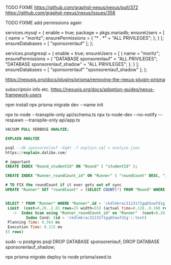 TODO FIXME https://github.com/graphql-nexus/nexus/pull/372
https://github.com/graphql-nexus/nexus/issues/358

TODO FIXME add permissions again

services.mysql = {
  enable = true;
  package = pkgs.mariadb;
  ensureUsers = [
    {
      name = "moritz";
      ensurePermissions = {
        "* . *" = "ALL PRIVILEGES";
      };
    }
  ];
  ensureDatabases = [ "sponsorenlauf" ];
};

services.postgresql = {
  enable = true;
  ensureUsers = [
    {
      name = "moritz";
      ensurePermissions = {
        "DATABASE sponsorenlauf" = "ALL PRIVILEGES";
        "DATABASE sponsorenlauf_shadow" = "ALL PRIVILEGES";
      };
    }
  ];
  ensureDatabases = [ "sponsorenlauf" "sponsorenlauf_shadow" ];
};

https://nexusjs.org/docs/plugins/prisma/removing-the-nexus-plugin-prisma


subscriptoin info etc.
https://nexusjs.org/docs/adoption-guides/nexus-framework-users


npm install
npx prisma migrate dev --name init


npx ts-node --transpile-only api/schema.ts
npx ts-node-dev --no-notify --respawn --transpile-only api/app.ts


```sql
VACUUM FULL VERBOSE ANALYZE;

EXPLAIN ANALYZE 

psql --db sponsorenlauf -XqAt -f explain.sql > analyze.json
https://explain.dalibo.com/

# important
CREATE INDEX "Round_studentId" ON "Round" ( "studentId" );

CREATE INDEX "Runner_roundCount_id" ON "Runner" ( "roundCount" DESC, "id" ASC );

# TO FIX the roundCount if it ever gets out of sync
UPDATE "Runner" SET "roundCount" = (SELECT COUNT(*) FROM "Round" WHERE "studentId" = "Runner"."id") WHERE "roundCount" != (SELECT COUNT(*) FROM "Round" WHERE "studentId" = "Runner"."id");


SELECT * FROM "Runner" WHERE "Runner".id > 'ckdlmkrac31231f1gq65owfd1g' ORDER BY "Runner"."roundCount" DESC, "Runner".id ASC LIMIT 25;
 Limit  (cost=0.28..2.81 rows=25 width=55) (actual time=0.128..0.160 rows=25 loops=1)
   ->  Index Scan using "Runner_roundCount_id" on "Runner"  (cost=0.28..101.75 rows=999 width=55) (actual time=0.126..0.153 rows=25 loops=1)
         Index Cond: (id > 'ckdlmkrac31231f1gq65owfd1g'::text)
 Planning Time: 0.564 ms
 Execution Time: 0.215 ms
(5 rows)
```


sudo -u postgres psql
DROP DATABASE sponsorenlauf;
DROP DATABASE sponsorenlauf_shadow;

npx prisma migrate deploy
ts-node prisma/seed.ts